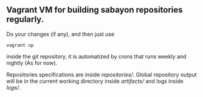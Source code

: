 ## Vagrant VM for building sabayon repositories regularly.

Do your changes (if any), and then just use

```
vagrant up
```

inside the git repository, it is automatized by crons that runs weekly and nightly (As for now).

Repositories specifications are inside *repositories/*. Global repository output will be in the current working directory inside *artifacts/* and logs inside *logs/*.
